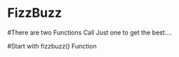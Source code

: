 # FizzBuzz

#There are two Functions Call Just one to get the best.... 

#Start with fizzbuzz()  Function 
